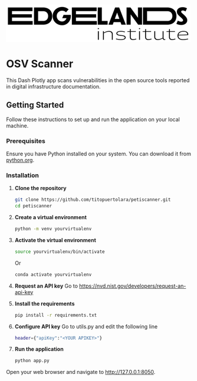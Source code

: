 ![App Screenshot](https://github.com/titopuertolara/petiscanner/blob/main/assets/logo.png)
# OSV Scanner

This Dash Plotly app scans vulnerabilities in the open source tools reported in digital infrastructure documentation.

## Getting Started

Follow these instructions to set up and run the application on your local machine.

### Prerequisites

Ensure you have Python installed on your system. You can download it from [python.org](https://www.python.org/).

### Installation

1. **Clone the repository**

   ```bash
   git clone https://github.com/titopuertolara/petiscanner.git
   cd petiscanner

2. **Create a virtual environment**
   ```bash
   python -m venv yourvirtualenv

3. **Activate the virtual environment**
   ```bash
   source yourvirtualenv/bin/activate
   ```
   Or

   ```bash
   conda activate yourvirtualenv
   ```
4. **Request an API key**
   Go to https://nvd.nist.gov/developers/request-an-api-key
  

5. **Install the requirements**
   ```bash
   pip install -r requirements.txt
   
6. **Configure API key**
   Go to utils.py and edit the following line
   ```bash
   header={"apiKey":"<YOUR APIKEY>"}
   ``` 
7. **Run the application**
   ```bash
   python app.py


Open your web browser and navigate to http://127.0.0.1:8050.



   
   


